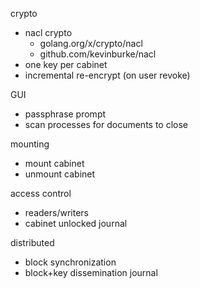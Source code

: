 crypto
* nacl crypto
  - golang.org/x/crypto/nacl
  - github.com/kevinburke/nacl
* one key per cabinet
* incremental re-encrypt (on user revoke)

GUI
* passphrase prompt
* scan processes for documents to close

mounting
* mount cabinet
* unmount cabinet

access control
* readers/writers
* cabinet unlocked journal

distributed
* block synchronization
* block+key dissemination journal
